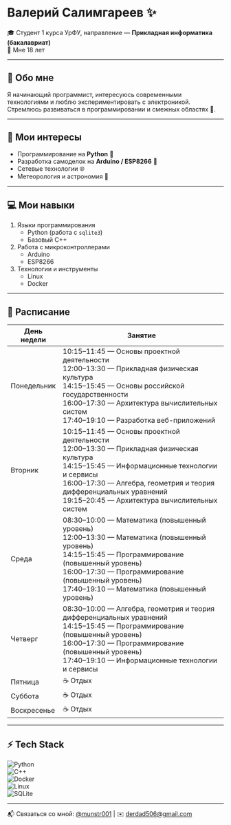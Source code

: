 # Валерий Салимгареев ✨

🎓 Студент 1 курса УрФУ, направление — **Прикладная информатика (бакалавриат)**  
📍 Мне 18 лет  

---

## 📖 Обо мне  
Я начинающий программист, интересуюсь современными технологиями и люблю экспериментировать с электроникой.  
Стремлюсь развиваться в программировании и смежных областях 🚀.  

---

## 🌱 Мои интересы  
- Программирование на **Python** 🐍  
- Разработка самоделок на **Arduino / ESP8266** 🔧  
- Сетевые технологии 🌐  
- Метеорология и астрономия 🌌  

---

## 💻 Мои навыки  
1. Языки программирования  
   - Python (работа с `sqlite3`)  
   - Базовый C++  
2. Работа с микроконтроллерами  
   - Arduino  
   - ESP8266  
3. Технологии и инструменты  
   - Linux  
   - Docker  

---

## 📅 Расписание  

| День недели | Занятие |
|-------------|---------|
| Понедельник | 10:15–11:45 — Основы проектной деятельности<br>12:00–13:30 — Прикладная физическая культура<br>14:15–15:45 — Основы российской государственности<br>16:00–17:30 — Архитектура вычислительных систем<br>17:40–19:10 — Разработка веб-приложений |
| Вторник     | 10:15–11:45 — Основы проектной деятельности<br>12:00–13:30 — Прикладная физическая культура<br>14:15–15:45 — Информационные технологии и сервисы<br>16:00–17:30 — Алгебра, геометрия и теория дифференциальных уравнений<br>19:15–20:45 — Архитектура вычислительных систем |
| Среда       | 08:30–10:00 — Математика (повышенный уровень)<br>12:00–13:30 — Математика (повышенный уровень)<br>14:15–15:45 — Программирование (повышенный уровень)<br>16:00–17:30 — Программирование (повышенный уровень)<br>17:40–19:10 — Математика (повышенный уровень) |
| Четверг     | 08:30–10:00 — Алгебра, геометрия и теория дифференциальных уравнений<br>14:15–15:45 — Программирование (повышенный уровень)<br>16:00–17:30 — Программирование (повышенный уровень)<br>17:40–19:10 — Информационные технологии и сервисы |
| Пятница     | ☕ Отдых |
| Суббота     | ☕ Отдых |
| Воскресенье | ☕ Отдых |


---

## ⚡ Tech Stack  

![Python](https://img.shields.io/badge/-Python-3776AB?style=for-the-badge&logo=python&logoColor=white)  
![C++](https://img.shields.io/badge/-C++-00599C?style=for-the-badge&logo=cplusplus&logoColor=white)  
![Docker](https://img.shields.io/badge/-Docker-2496ED?style=for-the-badge&logo=docker&logoColor=white)  
![Linux](https://img.shields.io/badge/-Linux-FCC624?style=for-the-badge&logo=linux&logoColor=black)  
![SQLite](https://img.shields.io/badge/-SQLite-003B57?style=for-the-badge&logo=sqlite&logoColor=white)  

---

📬 Связаться со мной: [@munstr001](https://t.me/munstr001) | ✉️ derdad506@gmail.com  
